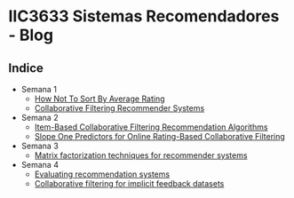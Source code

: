 # IIC3633 Sistemas Recomendadores - Blog

## Indice

* Semana 1
  * [How Not To Sort By Average Rating](./Blog01.md)
  * [Collaborative Filtering Recommender Systems](./Blog02.md)
* Semana 2
  * [Item-Based Collaborative Filtering Recommendation Algorithms](./Blog03.md)
  * [Slope One Predictors for Online Rating-Based Collaborative Filtering](./Blog04.md)
* Semana 3
  * [Matrix factorization techniques for recommender systems](./Blog05.md)
* Semana 4
  * [Evaluating recommendation systems](./Blog06.md)
  * [Collaborative filtering for implicit feedback datasets](./Blog07.md)
